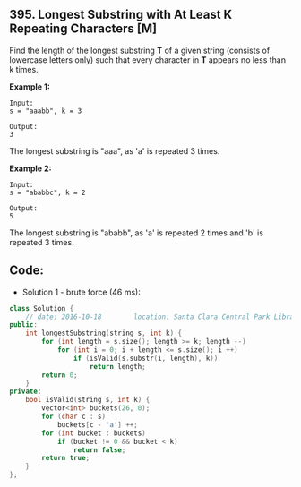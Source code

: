 ## 395. Longest Substring with At Least K Repeating Characters [M]
Find the length of the longest substring **T** of a given string (consists of lowercase letters only) such that every character in **T** appears no less than k times.

**Example 1:**
```
Input:
s = "aaabb", k = 3

Output:
3
```
The longest substring is "aaa", as 'a' is repeated 3 times.

**Example 2:**
```
Input:
s = "ababbc", k = 2

Output:
5
```
The longest substring is "ababb", as 'a' is repeated 2 times and 'b' is repeated 3 times.

## Code:
- Solution 1 - brute force (46 ms):
```c++
class Solution {
    // date: 2016-10-18        location: Santa Clara Central Park Library
public:
    int longestSubstring(string s, int k) {
        for (int length = s.size(); length >= k; length --) 
            for (int i = 0; i + length <= s.size(); i ++) 
                if (isValid(s.substr(i, length), k))
                    return length;
        return 0;
    }
private:
    bool isValid(string s, int k) {
        vector<int> buckets(26, 0);
        for (char c : s) 
            buckets[c - 'a'] ++;
        for (int bucket : buckets)
            if (bucket != 0 && bucket < k)
                return false;
        return true;
    }
};
```
